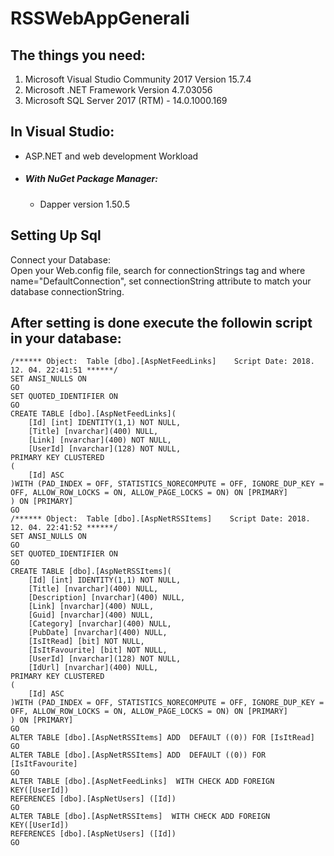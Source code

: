 # RSSWebAppGenerali

## The things you need:
1. Microsoft Visual Studio Community 2017 Version 15.7.4
1. Microsoft .NET Framework Version 4.7.03056
1. Microsoft SQL Server 2017 (RTM) - 14.0.1000.169

## In Visual Studio:
 * ASP.NET and web development Workload
 * ##### With NuGet Package Manager:
    * Dapper version 1.50.5

## Setting Up Sql
Connect your Database:  
	Open your Web.config file, search for connectionStrings tag and 
  where name="DefaultConnection", set connectionString attribute to
  match your database connectionString.
  
## After setting is done execute the followin script in your database:

```
/****** Object:  Table [dbo].[AspNetFeedLinks]    Script Date: 2018. 12. 04. 22:41:51 ******/
SET ANSI_NULLS ON
GO
SET QUOTED_IDENTIFIER ON
GO
CREATE TABLE [dbo].[AspNetFeedLinks](
	[Id] [int] IDENTITY(1,1) NOT NULL,
	[Title] [nvarchar](400) NULL,
	[Link] [nvarchar](400) NOT NULL,
	[UserId] [nvarchar](128) NOT NULL,
PRIMARY KEY CLUSTERED 
(
	[Id] ASC
)WITH (PAD_INDEX = OFF, STATISTICS_NORECOMPUTE = OFF, IGNORE_DUP_KEY = OFF, ALLOW_ROW_LOCKS = ON, ALLOW_PAGE_LOCKS = ON) ON [PRIMARY]
) ON [PRIMARY]
GO
/****** Object:  Table [dbo].[AspNetRSSItems]    Script Date: 2018. 12. 04. 22:41:52 ******/
SET ANSI_NULLS ON
GO
SET QUOTED_IDENTIFIER ON
GO
CREATE TABLE [dbo].[AspNetRSSItems](
	[Id] [int] IDENTITY(1,1) NOT NULL,
	[Title] [nvarchar](400) NULL,
	[Description] [nvarchar](400) NULL,
	[Link] [nvarchar](400) NULL,
	[Guid] [nvarchar](400) NULL,
	[Category] [nvarchar](400) NULL,
	[PubDate] [nvarchar](400) NULL,
	[IsItRead] [bit] NOT NULL,
	[IsItFavourite] [bit] NOT NULL,
	[UserId] [nvarchar](128) NOT NULL,
	[IdUrl] [nvarchar](400) NULL,
PRIMARY KEY CLUSTERED 
(
	[Id] ASC
)WITH (PAD_INDEX = OFF, STATISTICS_NORECOMPUTE = OFF, IGNORE_DUP_KEY = OFF, ALLOW_ROW_LOCKS = ON, ALLOW_PAGE_LOCKS = ON) ON [PRIMARY]
) ON [PRIMARY]
GO
ALTER TABLE [dbo].[AspNetRSSItems] ADD  DEFAULT ((0)) FOR [IsItRead]
GO
ALTER TABLE [dbo].[AspNetRSSItems] ADD  DEFAULT ((0)) FOR [IsItFavourite]
GO
ALTER TABLE [dbo].[AspNetFeedLinks]  WITH CHECK ADD FOREIGN KEY([UserId])
REFERENCES [dbo].[AspNetUsers] ([Id])
GO
ALTER TABLE [dbo].[AspNetRSSItems]  WITH CHECK ADD FOREIGN KEY([UserId])
REFERENCES [dbo].[AspNetUsers] ([Id])
GO
```
